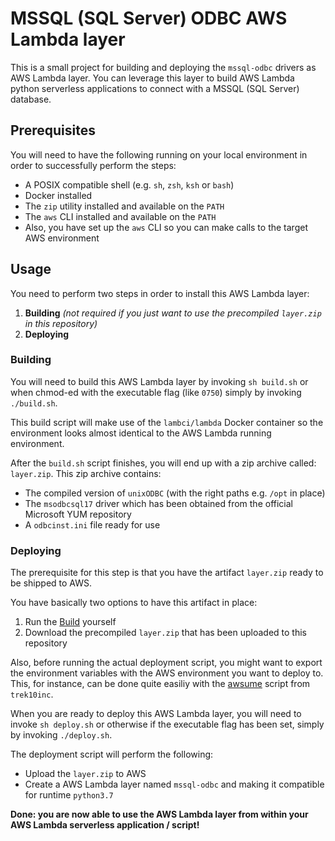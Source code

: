 # MSSQL (SQL Server) ODBC AWS Lambda layer

This is a small project for building and deploying the `mssql-odbc` drivers as AWS Lambda layer.
You can leverage this layer to build AWS Lambda python serverless applications to connect with a MSSQL (SQL Server) database.

## Prerequisites

You will need to have the following running on your local environment in order to successfully perform the steps:

- A POSIX compatible shell (e.g. `sh`, `zsh`, `ksh` or `bash`)
- Docker installed
- The `zip` utility installed and available on the `PATH`
- The `aws` CLI installed and available on the `PATH`
- Also, you have set up the `aws` CLI so you can make calls to the target AWS environment

## Usage

You need to perform two steps in order to install this AWS Lambda layer:

1. **Building** _(not required if you just want to use the precompiled `layer.zip` in this repository)_
2. **Deploying**

### Building

You will need to build this AWS Lambda layer by invoking `sh build.sh` or when chmod-ed with the executable flag (like `0750`) simply by invoking `./build.sh`.

This build script will make use of the `lambci/lambda` Docker container so the environment looks almost identical to the AWS Lambda running environment.

After the `build.sh` script finishes, you will end up with a zip archive called: `layer.zip`. This zip archive contains:

- The compiled version of `unixODBC` (with the right paths e.g. `/opt` in place)
- The `msodbcsql17` driver which has been obtained from the official Microsoft YUM repository
- A `odbcinst.ini` file ready for use

### Deploying

The prerequisite for this step is that you have the artifact `layer.zip` ready to be shipped to AWS.

You have basically two options to have this artifact in place:

1. Run the [Build](#Building) yourself
2. Download the precompiled `layer.zip` that has been uploaded to this repository

Also, before running the actual deployment script, you might want to export the environment variables with the AWS environment you want to deploy to. This, for instance, can be done quite easiliy with the [awsume](https://github.com/trek10inc/awsume) script from `trek10inc`.

When you are ready to deploy this AWS Lambda layer, you will need to invoke `sh deploy.sh` or otherwise if the executable flag has been set, simply by invoking `./deploy.sh`.

The deployment script will perform the following:

- Upload the `layer.zip` to AWS
- Create a AWS Lambda layer named `mssql-odbc` and making it compatible for runtime `python3.7`

**Done: you are now able to use the AWS Lambda layer from within your AWS Lambda serverless application / script!**

